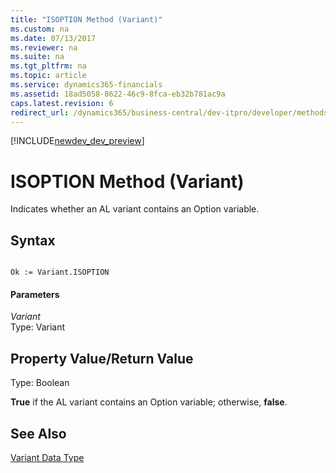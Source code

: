 ```yaml
---
title: "ISOPTION Method (Variant)"
ms.custom: na
ms.date: 07/13/2017
ms.reviewer: na
ms.suite: na
ms.tgt_pltfrm: na
ms.topic: article
ms.service: dynamics365-financials
ms.assetid: 18ad5058-8622-46c9-8fca-eb32b781ac9a
caps.latest.revision: 6
redirect_url: /dynamics365/business-central/dev-itpro/developer/methods/devenv-al-method-reference
---
```


[!INCLUDE[newdev_dev_preview](../includes/newdev_dev_preview.md)]

# ISOPTION Method (Variant)
Indicates whether an AL variant contains an Option variable.  
  
## Syntax  
  
```  
  
Ok := Variant.ISOPTION  
```  
  
#### Parameters  
 *Variant*  
 Type: Variant  
  
## Property Value/Return Value  
 Type: Boolean  
  
 **True** if the AL variant contains an Option variable; otherwise, **false**.  
  
## See Also  
 [Variant Data Type](../datatypes/devenv-Variant-Data-Type.md)